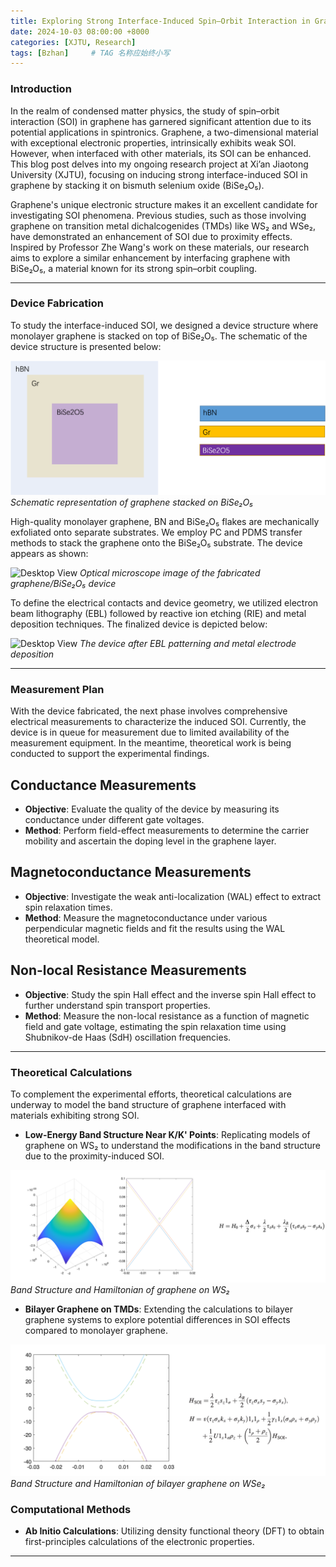 ```yaml
---
title: Exploring Strong Interface-Induced Spin–Orbit Interaction in Graphene on BiSe₂O₅
date: 2024-10-03 08:00:00 +8000
categories: [XJTU, Research]
tags: [Bzhan]     # TAG 名称应始终小写
---
```



### Introduction

In the realm of condensed matter physics, the study of spin–orbit interaction (SOI) in graphene has garnered significant attention due to its potential applications in spintronics. Graphene, a two-dimensional material with exceptional electronic properties, intrinsically exhibits weak SOI. However, when interfaced with other materials, its SOI can be enhanced. This blog post delves into my ongoing research project at Xi’an Jiaotong University (XJTU), focusing on inducing strong interface-induced SOI in graphene by stacking it on bismuth selenium oxide (BiSe₂O₅).

Graphene's unique electronic structure makes it an excellent candidate for investigating SOI phenomena. Previous studies, such as those involving graphene on transition metal dichalcogenides (TMDs) like WS₂ and WSe₂, have demonstrated an enhancement of SOI due to proximity effects. Inspired by Professor Zhe Wang's work on these materials, our research aims to explore a similar enhancement by interfacing graphene with BiSe₂O₅, a material known for its strong spin–orbit coupling.

---

### Device Fabrication



To study the interface-induced SOI, we designed a device structure where monolayer graphene is stacked on top of BiSe₂O₅. The schematic of the device structure is presented below:

![Desktop View](/assets/posts/01-XJTU/structure.png)
_Schematic representation of graphene stacked on BiSe₂O₅_

High-quality monolayer graphene, BN and BiSe₂O₅ flakes are mechanically exfoliated onto separate substrates. We employ PC and PDMS transfer methods to stack the graphene onto the BiSe₂O₅ substrate. The device appears as shown:

![Desktop View](/assets/posts/01-XJTU/D1.png)
_Optical microscope image of the fabricated graphene/BiSe₂O₅ device_


To define the electrical contacts and device geometry, we utilized electron beam lithography (EBL) followed by reactive ion etching (RIE) and metal deposition techniques. The finalized device is depicted below:

![Desktop View](/assets/posts/01-XJTU/D2.png)
_The device after EBL patterning and metal electrode deposition_


---

### Measurement Plan

With the device fabricated, the next phase involves comprehensive electrical measurements to characterize the induced SOI. Currently, the device is in queue for measurement due to limited availability of the measurement equipment. In the meantime, theoretical work is being conducted to support the experimental findings.

## Conductance Measurements

- **Objective**: Evaluate the quality of the device by measuring its conductance under different gate voltages.
- **Method**: Perform field-effect measurements to determine the carrier mobility and ascertain the doping level in the graphene layer.

## Magnetoconductance Measurements

- **Objective**: Investigate the weak anti-localization (WAL) effect to extract spin relaxation times.
- **Method**: Measure the magnetoconductance under various perpendicular magnetic fields and fit the results using the WAL theoretical model.

## Non-local Resistance Measurements

- **Objective**: Study the spin Hall effect and the inverse spin Hall effect to further understand spin transport properties.
- **Method**: Measure the non-local resistance as a function of magnetic field and gate voltage, estimating the spin relaxation time using Shubnikov-de Haas (SdH) oscillation frequencies.


---


### Theoretical Calculations

To complement the experimental efforts, theoretical calculations are underway to model the band structure of graphene interfaced with materials exhibiting strong SOI.



- **Low-Energy Band Structure Near K/K' Points**: Replicating models of graphene on WS₂ to understand the modifications in the band structure due to the proximity-induced SOI.

![Desktop View](/assets/posts/01-XJTU/BS1.png)
_Band Structure and Hamiltonian of graphene on WS₂_

- **Bilayer Graphene on TMDs**: Extending the calculations to bilayer graphene systems to explore potential differences in SOI effects compared to monolayer graphene.

![Desktop View](/assets/posts/01-XJTU/BS2.png)
_Band Structure and Hamiltonian of bilayer graphene on WSe₂_

### Computational Methods

- **Ab Initio Calculations**: Utilizing density functional theory (DFT) to obtain first-principles calculations of the electronic properties.



---
